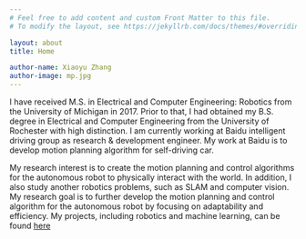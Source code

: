 ```yaml
---
# Feel free to add content and custom Front Matter to this file.
# To modify the layout, see https://jekyllrb.com/docs/themes/#overriding-theme-defaults

layout: about
title: Home

author-name: Xiaoyu Zhang
author-image: mp.jpg
---
```


I have received M.S. in Electrical and Computer Engineering: Robotics from the University of Michigan in 2017. Prior to that, I had obtained my B.S. degree in Electrical and Computer Engineering from the University of Rochester with high distinction. I am currently working at Baidu intelligent driving group as research & development engineer. My work at Baidu is to develop motion planning algorithm for self-driving car. 

My research interest is to create the motion planning and control algorithms for the autonomous robot to physically interact with the world. In addition, I also study another robotics problems, such as SLAM and computer vision. My research goal is to further develop the motion planning and control algorithm for the autonomous robot by focusing on adaptability and efficiency. My projects, including robotics and machine learning, can be found <a href="https://zhxiaoyu218.github.io/projects/" target="_blank"> here </a>

